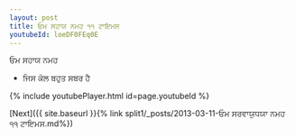 ```yaml
---
layout: post
title: ਓਮ ਸਹਾਯ ਨਮਹ ੧੧ ਟਾਇਮਸ
youtubeId: loeDF0FEq0E
---
```

 
 
 ਓਮ ਸਹਾਯ ਨਮਹ  
 
 -  ਜਿਸ ਕੋਲ ਬਹੁਤ ਸਬਰ ਹੈ 
 
  
 
  
 
 
 
 
 
 


{% include youtubePlayer.html id=page.youtubeId %}
 
[Next]({{ site.baseurl }}{% link  split1/_posts/2013-03-11-ਓਮ ਸਰਵਾਯੁਧਯਾ ਨਮਹ ੧੧ ਟਾਇਮਸ.md%})
 

